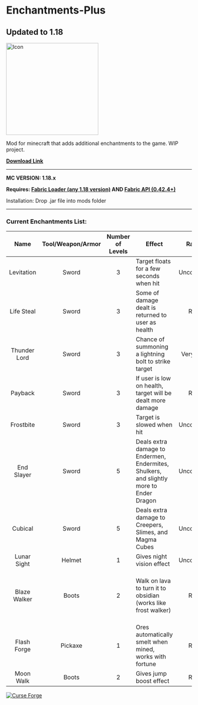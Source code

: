 # Enchantments-Plus
## Updated to 1.18

<img src="https://i.imgur.com/HFDSgKD.png" alt="Icon" width="250"/>

Mod for minecraft that adds additional enchantments to the game. WIP project.

**[Download Link](https://github.com/therobdog7/enchantments-plus/releases/ "Download")**

---

**MC VERSION: 1.18.x**

**Requires: [Fabric Loader (any 1.18 version)](https://fabricmc.net/use/ "Fabric Download") AND [Fabric API (0.42.4+)](https://www.curseforge.com/minecraft/mc-mods/fabric-api)**

Installation: Drop .jar file into mods folder

---

### Current Enchantments List:

|     Name     |  Tool/Weapon/Armor   | Number of Levels | Effect                                                                                  |  Rarity   | Notes                                                                       |
|:------------:|:--------------------:|:----------------:|-----------------------------------------------------------------------------------------|:---------:|-----------------------------------------------------------------------------|
|  Levitation  |        Sword         |        3         | Target floats for a few seconds when hit                                                | Uncommon  |                                                                             |
|  Life Steal  |        Sword         |        3         | Some of damage dealt is returned to user as health                                      |   Rare    |                                                                             |
| Thunder Lord |        Sword         |        3         | Chance of summoning a lightning bolt to strike target                                   | Very Rare |                                                                             |
|   Payback    |        Sword         |        3         | If user is low on health, target will be dealt more damage                              |   Rare    |                                                                             |
|  Frostbite   |        Sword         |        3         | Target is slowed when hit                                                               | Uncommon  |                                                                             |
|  End Slayer  |        Sword         |        5         | Deals extra damage to Endermen, Endermites, Shulkers, and slightly more to Ender Dragon | Uncommon  | Cannot be equipped with other damage enchantments                           |
|   Cubical    |        Sword         |        5         | Deals extra damage to Creepers, Slimes, and Magma Cubes                                 | Uncommon  | Cannot be equipped with other damage enchantments                           |
| Lunar Sight  |        Helmet        |        1         | Gives night vision effect                                                               | Uncommon  |                                                                             |
| Blaze Walker |        Boots         |        2         | Walk on lava to turn it to obsidian (works like frost walker)                           |   Rare    | Treasure enchantment. Cannot be equipped with depth strider or frost walker |
 | Flash Forge  |       Pickaxe        |        1         | Ores automatically smelt when mined, works with fortune                                 |   Rare    | Cannot be equipped with silk touch                                          |
|  Moon Walk   |        Boots         |        2         | Gives jump boost effect                                                                 |   Rare    |                                                                             |

[![Curse Forge](https://i.imgur.com/1gmBDfe.png?1)](https://www.curseforge.com/minecraft/mc-mods/enchantments-plus-fabric "Curse Forge")